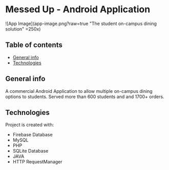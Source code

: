# Messed Up - Android Application

![App Image](app-image.png?raw=true "The student on-campus dining solution" =250x)



## Table of contents
* [General info](#general-info)
* [Technologies](#technologies)


## General info
 A commercial Android Application to allow multiple on-campus dining options to students.
 Served more than 600 students and and 1700+ orders.
	
## Technologies
Project is created with:
* Firebase Database
* MySQL
* PHP
* SQLite Database
* JAVA
* HTTP RequestManager
	
